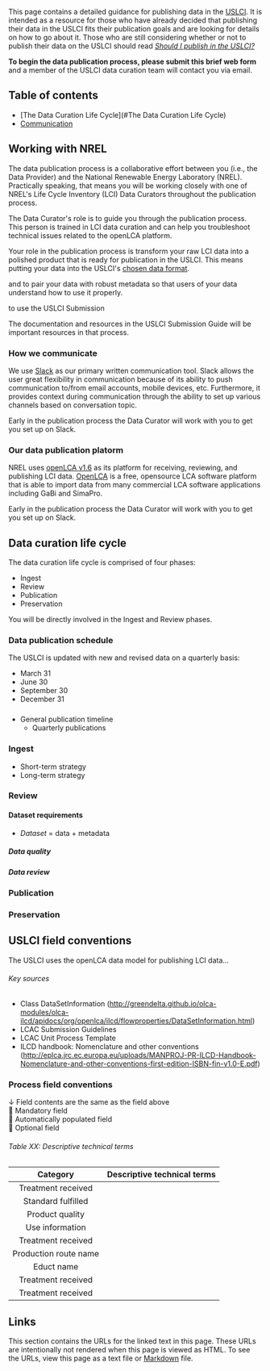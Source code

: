 This page contains a detailed guidance for publishing data in the [USLCI][uslci_landing].  It is intended as a resource for those who have already decided that publishing their data in the USLCI fits their publication goals and are looking for details on how to go about it.  Those who are still considering whether or not to publish their data on the USLCI should read *[Should I publish in the USLCI?](should-i-publish-in-the-uslci.md)*

**To begin the data publication process, please submit this brief web form** and a member of the USLCI data curation team will contact you via email.

## Table of contents
  * [The Data Curation Life Cycle](#The Data Curation Life Cycle)
  * [Communication](#Communication)

## Working with NREL
The data publication process is a collaborative effort between you (i.e., the Data Provider) and the National Renewable Energy Laboratory (NREL).  Practically speaking, that means you will be working closely with one of NREL's Life Cycle Inventory (LCI) Data Curators throughout the publication process.

The Data Curator's role is to guide you through the publication process.  This person is trained in LCI data curation and can help you troubleshoot technical issues related to the openLCA platform.

Your role in the publication process is transform your raw LCI data into a polished product that is ready for publication in the USLCI.  This means putting your data into the USLCI's [chosen data format](#data-publication-platform).

 and to pair your data with robust metadata so that users of your data understand how to use it properly.  

to use the USLCI Submission

The documentation and resources in the USLCI Submission Guide will be important resources in that process.

### How we communicate
We use [Slack][slack] as our primary written communication tool.  Slack allows the user great flexibility in communication because of its ability to push communication to/from email accounts, mobile devices, etc.   Furthermore, it provides context during communication through the ability to set up various channels based on conversation topic.  

Early in the publication process the Data Curator will work with you to get you set up on Slack.

<a id="data-publication-platform"></a>
### Our data publication platorm
NREL uses [openLCA v1.6][openlca_v16] as its platform for receiving, reviewing, and publishing LCI data.  [OpenLCA][openlca] is a free, opensource LCA software platform that is able to import data from many commercial LCA software applications including GaBi and SimaPro.

Early in the publication process the Data Curator will work with you to get you set up on Slack.

## Data curation life cycle
The data curation life cycle is comprised of four phases:
  * Ingest
  * Review
  * Publication
  * Preservation

You will be directly involved in the Ingest and Review phases.  

### Data publication schedule
The USLCI is updated with new and revised data on a quarterly basis:
  * March 31
  * June 30
  * September 30
  * December 31

###


  * General publication timeline
    * Quarterly publications

### Ingest
  * Short-term strategy
  * Long-term strategy

### Review  

#### Dataset requirements
* *Dataset* = data + metadata

##### Data quality
##### Data review

### Publication  
### Preservation

## USLCI field conventions
The USLCI uses the openLCA data model for publishing LCI data...

###### Key sources
* Class DataSetInformation (http://greendelta.github.io/olca-modules/olca-ilcd/apidocs/org/openlca/ilcd/flowproperties/DataSetInformation.html)
* LCAC Submission Guidelines
* LCAC Unit Process Template
* ILCD handbook: Nomenclature and other conventions (http://eplca.jrc.ec.europa.eu/uploads/MANPROJ-PR-ILCD-Handbook-Nomenclature-and-other-conventions-first-edition-ISBN-fin-v1.0-E.pdf)

### Process field conventions
&darr; Field contents are the same as the field above  
:small_red_triangle: Mandatory field  
:small_orange_diamond: Automatically populated field  
:small_blue_diamond: Optional field  

###### Table XX: Descriptive technical terms

| Category | Descriptive technical terms |   
|:---:|:---|    
| Treatment received |   |    
| Standard fulfilled |   |    
| Product quality |   |    
| Use information |   |    
| Treatment received |   |    
| Production route name |   |    
| Educt name |   |    
| Treatment received |   |    
| Treatment received |   |    

## Links
This section contains the URLs for the linked text in this page. These URLs are intentionally not rendered when this page is viewed as HTML.  To see the URLs, view this page as a text file or [Markdown][markdown] file.  

[markdown]: https://daringfireball.net/projects/markdown/  
[openlca]: http://www.openlca.org/  
[openlca_v16]: http://www.openlca.org/download/
[section_1]: https://github.nrel.gov/acarpent/uslci_admin/wiki/Should-I-publish-in-the-USLCI    
[section_2]: https://github.nrel.gov/acarpent/uslci_admin/wiki/How-to-publish-in-the-USLCI   
[section_3]: https://github.nrel.gov/acarpent/uslci_admin/wiki/FAQ    
[slack]: https://slack.com/  
[uslci_landing]: http://www.nrel.gov/lci/  
